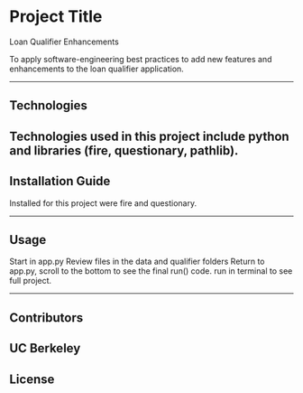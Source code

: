 # Project Title
Loan Qualifier Enhancements

To apply software-engineering best practices to add new features and enhancements to the loan qualifier application.

---

## Technologies

Technologies used in this project include python and libraries (fire, questionary, pathlib).
---

## Installation Guide

Installed for this project were fire and questionary.

---

## Usage

Start in app.py
Review files in the data and qualifier folders
Return to app.py, scroll to the bottom to see the final run() code. run in terminal to see full project.

---

## Contributors

UC Berkeley
---

## License


